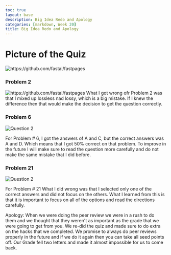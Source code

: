 ```yaml
---
toc: true
layout: base
description: Big Idea Redo and Apology
categories: [markdown, Week 20]
title: Big Idea Redo and Apology
---
```


# Picture of the Quiz
![]({{site.baseurl}}/images/copyofbigidea2.PNG "https://github.com/fastai/fastpages")

### Problem 2
![]({{site.baseurl}}/images/copyofbigidideapic1.PNG "https://github.com/fastai/fastpages")
What I got wrong ofr Problem 2 was that I mixed up lossless nad lossy, which is a big mistake. If I knew the difference then that would make the decision to get the question correctly.


### Problem 6
![]({{site.baseurl}}/images/copyofbigidea2pic3.PNG "Question 2")

For Problem # 6, I got the answers of A and C, but the correct answers was A and D. Which means that I got 50% correct on that problem. To improve in the future I will make sure to read the question more carefully and do not make the same mistake that I did before.

### Problem  21
![]({{site.baseurl}}/images/copyofbigideapic4.PNG "Question 2")


For Problem # 21 What I did wrong was that I selected only one of the correct answers and did not focus on the others. What I learned from this is that it is important to focus on all of the options and read the directions carefully.





Apology: When we were doing the peer review we were in a rush to do them and we thought that they weren't as important as the grade that we were going to get from you. We re-did the quiz and made sure to do extra on the hacks that we completed. We promise to always do peer reviews properly in the future and if we do it again then you can take all seed points off. Our Grade fell two letters and made it almost impossible for us to come back.

